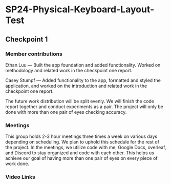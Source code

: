 # SP24-Physical-Keyboard-Layout-Test
## Checkpoint 1
### Member contributions
Ethan Luu — Built the app foundation and added functionality. Worked on methodology and related work in the checkpoint one report.

Casey Stumpf — Added functionality to the app, formatted and styled the application, and worked on the introduction and related work in the checkpoint one report.

The future work distribution will be split evenly. We will finish the code report together and conduct experiments as a pair.  The project will only be done with more than one pair of eyes checking accuracy.
### Meetings
This group holds 2-3 hour meetings three times a week on various days depending on scheduling. We plan to uphold this schedule for the rest of the project.  In the meetings, we utilize code with me, Google Docs, overleaf, and Discord to stay organized and code with each other.  This helps us achieve our goal of having more than one pair of eyes on every piece of work done.  

### Video Links
